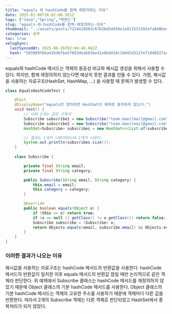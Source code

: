 ```yaml
---
title: "equals 와 hashCode를 함께 재정의하는 이유"
date: 2025-01-06T16:02:08.951Z
tags: ["Java","Spring","백엔드"]
slug: "equals-와-hashCode를-함께-재정의하는-이유"
thumbnail: "../assets/posts/7124418503c67b2bd5d458e1a911531592efa848bee2f2b6c45bfc1b57ba76a2.png"
categories: 공부
toc: true
velogSync:
  lastSyncedAt: 2025-08-26T02:04:48.062Z
  hash: "503989fb6a42bdbfbe57692deab03be41e8bd434c19d42d312fe71dd8927ad50"
---
```


equals와 hashCode 메서드는 객체의 동등성 비교와 해시값 생성을 위해서 사용할 수 있다. 하지만, 함께 재정의하지 않는다면 예상치 못한 결과를 만들 수 있다. 가령, 해시값을 사용하는 자료구조(HashSet, HashMap, ...) 을 사용할 때 문제가 발생할 수 있다.

```java
class EqualsHashCodeTest {

	@Test
    @DisplayName("equals만 정의하면 HashSet이 제대로 동작하지 않는다.")
	void test() {
        // 아래 2개는 같은 구독자
        Subscribe subscribe1 = new Subscribe("team.maeilmail@gmail.com", "backend");
        Subscribe subscribe2 = new Subscribe("team.maeilmail@gmail.com", "backend");
        HashSet<Subscribe> subscribes = new HashSet<>(List.of(subscribe1, subscribe2));

        // 결과는 1개가 나와야하는데 2개가 나온다.
        System.out.println(subscribes.size());
    }
    
    class Subscribe {

        private final String email;
        private final String category;

        public Subscribe(String email, String category) {
            this.email = email;
            this.category = category;
        }

        @Override
        public boolean equals(Object o) {
            if (this == o) return true;
            if (o == null || getClass() != o.getClass()) return false;
            Subscribe subscribe = (Subscribe) o;
            return Objects.equals(email, subscribe.email) && Objects.equals(category, subscribe.category);
        }
    }
}
```

### 이러한 결과가 나오는 이유

해시값을 사용하는 자료구조는 hashCode 메서드의 반환값을 사용한다. hashCode 메서드의 반환값이 일치한 이후 equals 메서드의 반환값 참일 때만 논리적으로 같은 객체라 판단한다. 위 예제에서 Subscribe 클래스는 hashCode 메서드를 재정의하지 않았기 때문에 Object 클래스의 기본 hashCode 메서드를 사용한다. Object 클래스의 기본 hashCode 메서드는 객체의 고유한 주소를 사용하기 때문에 객체마다 다른 값을 반환한다. 따라서 2개의 Subscribe 객체는 다른 객체로 판단되었고 HashSet에서 중복처리가 되지 않았다.